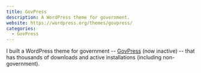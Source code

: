 ```yaml
---
title: GovPress
description: A WordPress theme for government.
website: https://wordpress.org/themes/govpress/
categories:
  - GovPress
---
```


I built a WordPress theme for government -- [GovPress](https://wordpress.org/themes/govpress/) (now inactive) -- that has thousands of downloads and active installations (including non-government).